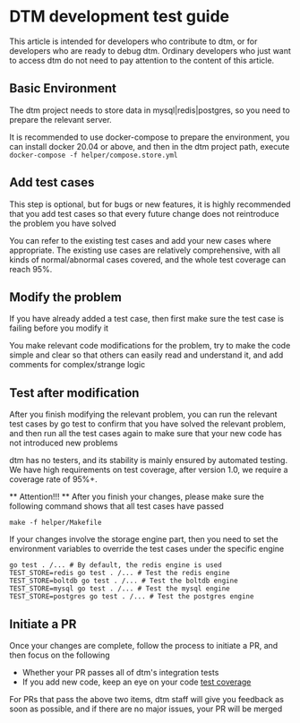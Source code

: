 # DTM development test guide
This article is intended for developers who contribute to dtm, or for developers who are ready to debug dtm. Ordinary developers who just want to access dtm do not need to pay attention to the content of this article.

## Basic Environment
The dtm project needs to store data in mysql|redis|postgres, so you need to prepare the relevant server.

It is recommended to use docker-compose to prepare the environment, you can install docker 20.04 or above, and then in the dtm project path, execute
`docker-compose -f helper/compose.store.yml`

## Add test cases
This step is optional, but for bugs or new features, it is highly recommended that you add test cases so that every future change does not reintroduce the problem you have solved

You can refer to the existing test cases and add your new cases where appropriate. The existing use cases are relatively comprehensive, with all kinds of normal/abnormal cases covered, and the whole test coverage can reach 95%.

## Modify the problem
If you have already added a test case, then first make sure the test case is failing before you modify it

You make relevant code modifications for the problem, try to make the code simple and clear so that others can easily read and understand it, and add comments for complex/strange logic

## Test after modification

After you finish modifying the relevant problem, you can run the relevant test cases by go test to confirm that you have solved the relevant problem, and then run all the test cases again to make sure that your new code has not introduced new problems

dtm has no testers, and its stability is mainly ensured by automated testing. We have high requirements on test coverage, after version 1.0, we require a coverage rate of 95%+.

** Attention!!! ** After you finish your changes, please make sure the following command shows that all test cases have passed

`make -f helper/Makefile`

If your changes involve the storage engine part, then you need to set the environment variables to override the test cases under the specific engine

```
go test . /... # By default, the redis engine is used
TEST_STORE=redis go test . /... # Test the redis engine
TEST_STORE=boltdb go test . /... # Test the boltdb engine
TEST_STORE=mysql go test . /... # Test the mysql engine
TEST_STORE=postgres go test . /... # Test the postgres engine
```

## Initiate a PR
Once your changes are complete, follow the process to initiate a PR, and then focus on the following

- Whether your PR passes all of dtm's integration tests
- If you add new code, keep an eye on your code [test coverage](https://app.codecov.io/gh/dtm-labs/dtm)

For PRs that pass the above two items, dtm staff will give you feedback as soon as possible, and if there are no major issues, your PR will be merged